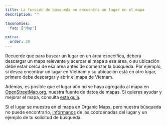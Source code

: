 ```yaml
---
title: La función de búsqueda no encuentra un lugar en el mapa
description: ""

taxonomies:
  faq: ["Map"]

extra:
  order: 20
---
```


Recuerde que para buscar un lugar en un área específica, deberá descargar un mapa relevante y acercar el mapa a esa área, o su ubicación debe estar cerca de esa área antes de comenzar la búsqueda. Por ejemplo, si desea encontrar un lugar en Vietnam y su ubicación está en otro lugar, primero debe descargar y abrir el mapa de Vietnam.

Además, es posible que el lugar aún no se haya agregado al mapa en [OpenStreetMap.org](https://www.openstreetmap.org/), nuestra fuente de datos de mapas. Si quieres ayudar y mejorar el mapa, consulta [esta guía](https://wiki.openstreetmap.org/wiki/ES:Contribuir_a_los_datos_del_mapa).

Si el lugar se muestra en el mapa en Organic Maps, pero nuestra búsqueda no puede encontrarlo, [infórmanos](mailto:support@organicmaps.app) de las coordenadas del lugar y un ejemplo de tu solicitud de búsqueda.
